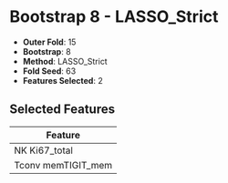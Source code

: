 # Bootstrap 8 - LASSO_Strict

- **Outer Fold**: 15
- **Bootstrap**: 8
- **Method**: LASSO_Strict
- **Fold Seed**: 63
- **Features Selected**: 2

## Selected Features

| Feature |
|---------|
| NK Ki67_total |
| Tconv memTIGIT_mem |
